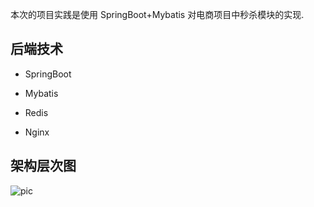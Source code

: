 本次的项目实践是使用 SpringBoot+Mybatis 对电商项目中秒杀模块的实现. 

## 后端技术

- SpringBoot

- Mybatis

- Redis

- Nginx

## 架构层次图
![pic](https://ae01.alicdn.com/kf/Ha41f99ff143a42099dfc4082cddfc8425.png)
